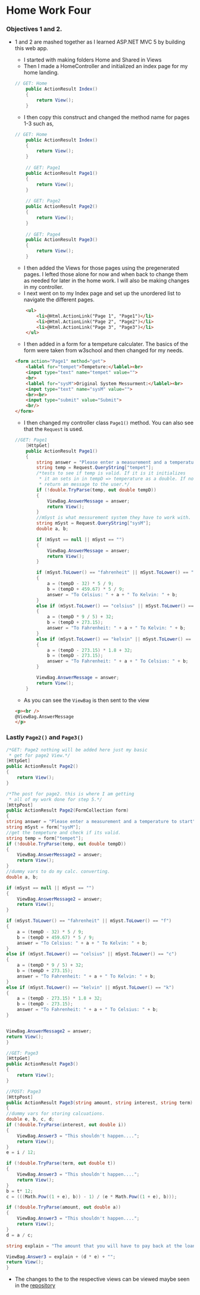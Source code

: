 
# Home Work Four
 
### Objectives 1 and 2.
+ 1 and 2 are mashed together as I learned ASP.NET MVC 5 by building this web app.

	+ I started with making folders Home and Shared in Views
	+ Then I made a HomeController and initialized an index page for my home landing.
	
	```c#
	// GET: Home
        public ActionResult Index()
        {
            return View();
        }
	```
	
	+ I then copy this construct and changed the method name for pages 1-3 such as,
	
	```c#
	// GET: Home
        public ActionResult Index()
        {
            return View();
        }
		
		// GET: Page1
        public ActionResult Page1()
        {
            return View();
        }
		
		// GET: Page2
        public ActionResult Page2()
        {
            return View();
        }
		
		// GET: Page4
        public ActionResult Page3()
        {
            return View();
        }
	```
	
	+ I then added the Views for those pages using the pregenerated pages. I lefted those alone for now and when back to change them as needed for later in the home work. I will also be making changes in my controller.
	+ I next went on to my Index page and set up the unordered list to navigate the different pages.
	
	```html
		<ul>
			<li>@Html.ActionLink("Page 1", "Page1")</li>
			<li>@Html.ActionLink("Page 2", "Page2")</li>
			<li>@Html.ActionLink("Page 3", "Page3")</li>
		</ul>
	```
	
	+ I then added in a form for a tempeture calculater. The basics of the form were taken from w3school and then changed for my needs.
	
	```html
	<form action="Page1" method="get">
		<lablel for="tempet">Tempeture:</lablel><br>
		<input type="text" name="tempet" value="">
		<br>
		<lablel for="sysM">Original System Messurment:</lablel><br>
		<input type="text" name="sysM" value="">
		<br><br>
		<input type="submit" value="Submit"> 
		<br/>
	</form> 
	```
	+ I then changed my controller class `Page1()` method. You can also see that the `Request` is used.
	
	```c#
	//GET: Page1
        [HttpGet]
        public ActionResult Page1()
        {
            string answer = "Please enter a measurement and a temperature to start";
            string temp = Request.QueryString["tempet"];
            /*tests to see if temp is valid. If it is it initializes 
             * it an sets in in tempD => temperature as a double. If not valid
             * return an message to the user.*/
            if (!double.TryParse(temp, out double tempD))
            {
                ViewBag.AnswerMessage = answer;
                return View();
            }
            //mSyst is what messurement system they have to work with.
            string mSyst = Request.QueryString["sysM"];
            double a, b;

            if (mSyst == null || mSyst == "")
            {
                ViewBag.AnswerMessage = answer;
                return View();
            }

            if (mSyst.ToLower() == "fahrenheit" || mSyst.ToLower() == "f")
            {
                a = (tempD - 32) * 5 / 9;
                b = (tempD + 459.67) * 5 / 9;
                answer = "To Celsius: " + a + " To Kelvin: " + b;
            }
            else if (mSyst.ToLower() == "celsius" || mSyst.ToLower() == "c")
            {
                a = (tempD * 9 / 5) + 32;
                b = (tempD + 273.15);
                answer = "To Fahrenheit: " + a + " To Kelvin: " + b;
            }
            else if (mSyst.ToLower() == "kelvin" || mSyst.ToLower() == "k")
            {
                a = (tempD - 273.15) * 1.8 + 32;
                b = (tempD - 273.15);
                answer = "To Fahrenheit: " + a + " To Celsius: " + b;
            }

            ViewBag.AnswerMessage = answer;
            return View();
        }
	```
	
	+ As you can see the `ViewBag` is then sent to the view 
	
	```html
	<p><br />
    @ViewBag.AnswerMessage
    </p>
	```
	
### Lastly `Page2()` and `Page3()`

```c#
/*GET: Page2 nothing will be added here just my basic
 * get for page2 View.*/
[HttpGet]
public ActionResult Page2()
{
	return View();
}

/*The post for page2. this is where I am getting 
 * all of my work done for step 5.*/
[HttpPost]
public ActionResult Page2(FormCollection form)
{
string answer = "Please enter a measurement and a temperature to start";
string mSyst = form["sysM"];
//get the tempeture and check if its valid. 
string temp = form["tempet"];
if (!double.TryParse(temp, out double tempD))
{
	ViewBag.AnswerMessage2 = answer;
	return View();
}
//dummy vars to do my calc. converting.
double a, b;

if (mSyst == null || mSyst == "")
{
	ViewBag.AnswerMessage2 = answer;
	return View();
}

if (mSyst.ToLower() == "fahrenheit" || mSyst.ToLower() == "f")
{
	a = (tempD - 32) * 5 / 9;
	b = (tempD + 459.67) * 5 / 9;
	answer = "To Celsius: " + a + " To Kelvin: " + b;
}
else if (mSyst.ToLower() == "celsius" || mSyst.ToLower() == "c")
{
	a = (tempD * 9 / 5) + 32;
	b = (tempD + 273.15);
	answer = "To Fahrenheit: " + a + " To Kelvin: " + b;
}
else if (mSyst.ToLower() == "kelvin" || mSyst.ToLower() == "k")
{
	a = (tempD - 273.15) * 1.8 + 32;
	b = (tempD - 273.15);
	answer = "To Fahrenheit: " + a + " To Celsius: " + b;
}


ViewBag.AnswerMessage2 = answer;
return View();
}

//GET: Page3
[HttpGet]
public ActionResult Page3()
{
	return View();
}

//POST: Page3
[HttpPost]
public ActionResult Page3(string amount, string interest, string term)
{
//dummy vars for storing calcuations.
double e, b, c, d;
if (!double.TryParse(interest, out double i))
{
	ViewBag.Answer3 = "This shouldn't happen....";
	return View();
}
e = i / 12;

if (!double.TryParse(term, out double t))
{
	ViewBag.Answer3 = "This shouldn't happen....";
	return View();
}
b = t* 12;
c = (((Math.Pow((1 + e), b)) - 1) / (e * Math.Pow((1 + e), b)));

if (!double.TryParse(amount, out double a))
{
	ViewBag.Answer3 = "This shouldn't happen....";
	return View();
}
d = a / c;

string explain = "The amount that you will have to pay back at the loans term end is: ";

ViewBag.Answer3 = explain + (d * e) + "";
return View();
}
```
	
+ The changes to the to the respective views can be viewed maybe seen in the [repository](https://github.com/nastark519/nastark519.github.io/tree/master/HW4/HW4/Views/Home)
	
	

	
	
	
	
	
